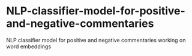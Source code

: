 # NLP-classifier-model-for-positive-and-negative-commentaries
NLP classifier model for positive and negative commentaries working on word embeddings
